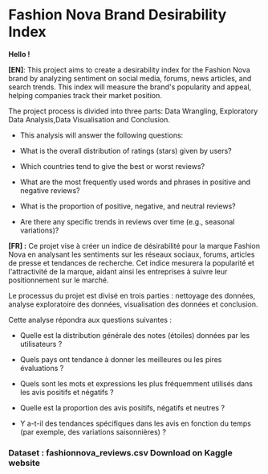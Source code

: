 # Fashion Nova Brand Desirability Index
**Hello !**

**[EN]**: This project aims to create a desirability index for the Fashion Nova brand by analyzing sentiment on social media, forums, news articles, and search trends. This index will measure the brand's popularity and appeal, helping companies track their market position.

The project process is divided into three parts: Data Wrangling, Exploratory Data Analysis,Data Visualisation and Conclusion.

- This analysis will answer the following questions:

- What is the overall distribution of ratings (stars) given by users?

- Which countries tend to give the best or worst reviews?

- What are the most frequently used words and phrases in positive and negative reviews?

- What is the proportion of positive, negative, and neutral reviews?

- Are there any specific trends in reviews over time (e.g., seasonal variations)?


**[FR] :** Ce projet vise à créer un indice de désirabilité pour la marque Fashion Nova en analysant les sentiments sur les réseaux sociaux, forums, articles de presse et tendances de recherche. Cet indice mesurera la popularité et l'attractivité de la marque, aidant ainsi les entreprises à suivre leur positionnement sur le marché.

Le processus du projet est divisé en trois parties : nettoyage des données, analyse exploratoire des données, visualisation des données et conclusion.

Cette analyse répondra aux questions suivantes : 

- Quelle est la distribution générale des notes (étoiles) données par les utilisateurs ?

- Quels pays ont tendance à donner les meilleures ou les pires évaluations ?

- Quels sont les mots et expressions les plus fréquemment utilisés dans les avis positifs et négatifs ?

- Quelle est la proportion des avis positifs, négatifs et neutres ?

- Y a-t-il des tendances spécifiques dans les avis en fonction du temps (par exemple, des variations saisonnières) ?

### Dataset : fashionnova_reviews.csv Download on Kaggle website 


 

